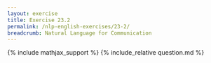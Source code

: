 ```yaml
---
layout: exercise
title: Exercise 23.2
permalink: /nlp-english-exercises/23-2/
breadcrumb: Natural Language for Communication
---
```


{% include mathjax_support %}
{% include_relative question.md %}
